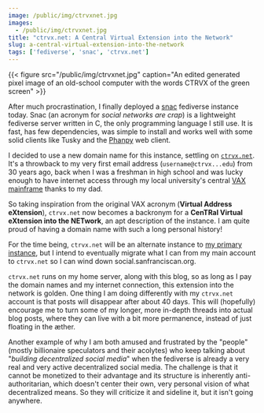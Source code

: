 ```yaml
---
image: /public/img/ctrvxnet.jpg
images:
  - /public/img/ctrvxnet.jpg
title: "ctrvx.net: A Central Virtual Extension into the Network"
slug: a-central-virtual-extension-into-the-network
tags: ['fediverse', 'snac', 'ctrvx.net']
---
```

{{< figure src="/public/img/ctrvxnet.jpg" caption="An edited generated pixel image of an old-school computer with the words CTRVX of the green screen" >}}


After much procrastination, I finally deployed a [snac](https://codeberg.org/grunfink/snac2) fediverse instance today. Snac (an acronym for *social networks are crap*) is a lightweight fediverse server written in C, the only programming language I still use. It is fast, has few dependencies, was simple to install and works well with some solid clients like Tusky and the [Phanpy](https://github.com/cheeaun/phanpy) web client.<!--more-->

I decided to use a new domain name for this instance, settling on [`ctrvx.net`](https://ctrvx.net/). It's a throwback to my very first email address (`username@ctrvx...edu`) from 30 years ago, back when I was a freshman in high school and was lucky enough to have internet access through my local university's central [VAX mainframe](https://en.wikipedia.org/wiki/VAX) thanks to my dad.

So taking inspiration from the original VAX acronym (**Virtual Address eXtension**), `ctrvx.net` now becomes a backronym for a **CenTRal Virtual eXtension into the NETwork**, an apt description of the instance. I am quite proud of having a domain name with such a long personal history!

For the time being, `ctrvx.net` will be an alternate instance to [my primary instance](https://social.sanfranciscan.org/chema), but I intend to eventually migrate what I can from my main account to `ctrvx.net` so I can wind down social.sanfranciscan.org.

`ctrvx.net` runs on my home server, along with this blog, so as long as I pay the domain names and my internet connection, this extension into the network is golden. One thing I am doing differently with my `ctrvx.net` account is that posts will disappear after about 40 days. This will (hopefully) encourage me to turn some of my longer, more in-depth threads into actual blog posts, where they can live with a bit more permanence, instead of just floating in the æther.

Another example of why I am both amused and frustrated by the "people" (mostly billionaire speculators and their acolytes) who keep talking about "*building decentralized social media*" when the fediverse is already a very real and very active decentralized social media. The challenge is that it cannot be monetized to their advantage and its structure is inherently anti-authoritarian, which doesn't center their own, very personal vision of what decentralized means. So they will criticize it and sideline it, but it isn't going anywhere.